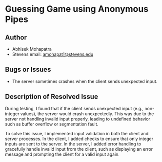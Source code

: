 # Guessing Game using Anonymous Pipes

## Author
- Abhisek Mohapatra
- Stevens email: amohapat1@stevens.edu

## Bugs or Issues
- The server sometimes crashes when the client sends unexpected input.

## Description of Resolved Issue
During testing, I found that if the client sends unexpected input (e.g., non-integer values), the server would crash unexpectedly. This was due to the server not handling invalid input properly, leading to undefined behavior such as buffer overflow or segmentation fault.

To solve this issue, I implemented input validation in both the client and server processes. In the client, I added checks to ensure that only integer inputs are sent to the server. In the server, I added error handling to gracefully handle invalid input from the client, such as displaying an error message and prompting the client for a valid input again.
